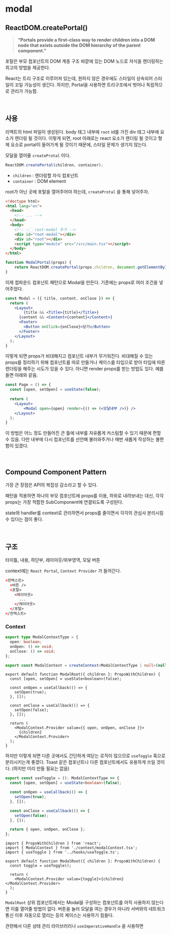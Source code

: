 # modal

## ReactDOM.createPortal()

> **“Portals provide a first-class way to render children into a DOM node that exists outside the DOM hierarchy of the parent component.”**

포탈은 부모 컴포넌트의 DOM 계층 구조 바깥에 있는 DOM 노드로 자식을 렌더링하는 최고의 방법을 제공한다.

React는 트리 구조로 이루어져 있는데, 원하지 않은 경우에도 스타일이 상속되어 스타일이 꼬일 가능성이 생긴다. 하지만, Portal을 사용하면 트리구조에서 벗어나 독립적으로 관리가 가능함.

<br/>

## 사용

리액트의 html 파일이 생성된다. body 태그 내부에 `root` id를 가진 div 태그 내부에 요소가 렌더링 될 것이다. 이렇게 되면, root 아래로는 react 요소가 렌더링 될 것이고 형제 요소로 portal이 들어가게 될 것이기 때문에, 스타일 문제가 생기지 않는다.

모달을 열어줄 `createProtal` 이다.

```javascript
ReactDOM.createPortal(children, container);
```

- `children` : 렌더링할 자식 컴포넌트
- `container` : DOM element

root가 아닌 곳에 포탈을 열어주어야 하는데, `createProtal` 을 통해 넣어주자.

```html
<!doctype html>
<html lang="en">
  <head>
    <!-- ... -->
  </head>
  <body>
    <!-- 👉🏻 root-modal 추가 -->
    <div id="root-modal"></div>
    <div id="root"></div>
    <script type="module" src="/src/main.tsx"></script>
  </body>
</html>
```

```javascript
function ModalPortal(props) {
    return ReactDOM.createPortal(props.children, document.getElementById("rood-modal");
}
```

이제 컴파운드 컴포넌트 패턴으로 Modal을 만든다. 기존에는 props로 여러 조건을 넣어주었다.

```jsx
const Modal = ({ title, content, onClose }) => {
  return (
  	<Layout>
    	{title && <Title>{title}</Title>}
      {content && <Content>{content}</Content>}
      <Footer>
        <Button onClick={onClose}>닫기</Button>
      </Footer>
    </Layout>
  );
}
```

이렇게 되면 props가 비대해지고 컴포넌트 내부가 무거워진다. 비대해질 수 있는 props를 정리하기 위해 컴포넌트를 따로 만들거나 케이스를 타입으로 받아 타입에 따른 렌더링을 해주는 시도가 있을 수 있다. 아니면 render props를 받는 방법도 있다. 예를 들면 아래와 같음.

```jsx
const Page = () => {
  const [open, setOpen] = useState(false);
  
  return (
  	<Layout>
    	<Modal open={open} render={() => (<모달내부 />)} />
    </Layout>
  );
}
```

이 방법은 어느 정도 만들어진 큰 틀에 내부를 자유롭게 커스텀할 수 있기 때문에 편할 수 있음. 다만 내부에 다시 컴포넌트를 선언해 불러와주거나 매번 새롭게 작성하는 불편함이 있겠다.

<br/>

## Compound Component Pattern

가장 큰 장점은 API의 복잡성 감소라고 할 수 있다.

패턴을 적용하면 하나의 부모 컴포넌트에 props를 이용, 하위로 내려보내는 대신, 각각 props는 가장 적합한 SubComponent에 연결되도록 구성된다.

state와 handler를 context로 관리하면서 props를 줄이면서 각각의 관심사 분리시킬 수 있다는 점이 좋다.

<br/>

## 구조

타이틀, 내용, 하단부, 레이아웃/외부영역, 모달 버튼

context에는 `React Portal`, `Context Provider` 가 들어간다.

```html
<컨텍스트>
  <버튼 />
  <포탈>
    <레이아웃>
      ...
    </레이아웃>
  </포탈>
</컨텍스트>
```

### Context

```ts
export type ModalContextType = {
  open: boolean;
  onOpen: () => void;
  onClose: () => void;
};

export const ModalContext = createContext<ModalContextType | null>(null);
```

```tsx
export default function ModalRoot({ children }: PropsWithChildren) {
  const [open, setOpen] = useState<boolean>(false);

  const onOpen = useCallback(() => {
    setOpen(true);
  }, []);

  const onClose = useCallback(() => {
    setOpen(false);
  }, []);

  return (
    <ModalContext.Provider value={{ open, onOpen, onClose }}>
      {children}
    </ModalContext.Provider>
  );
}

```

하지만 이렇게 되면 다른 곳에서도 간단하게 여닫는 로직이 많으므로 `useToggle` 훅으로 분리시키는게 좋겠다. Toast 같은 컴포넌트나 다른 컴포넌트에서도 유용하게 쓰일 것이다. (하지만 미리 만들 필요는 없음)

```ts
export const useToggle = (): ModalContextType => {
  const [open, setOpen] = useState<boolean>(false);

  const onOpen = useCallback(() => {
    setOpen(true);
  }, []);

  const onClose = useCallback(() => {
    setOpen(false);
  }, []);

  return { open, onOpen, onClose };
};

```

```tsx
import { PropsWithChildren } from 'react';
import { ModalContext } from './context/modalContext.tsx';
import { useToggle } from '../hooks/useToggle.ts';

export default function ModalRoot({ children }: PropsWithChildren) {
  const toggle = useToggle();

  return (
    <ModalContext.Provider value={toggle}>{children}</ModalContext.Provider>
  );
}

```

`ModalRoot` 상위 컴포넌트에서는 Modal을 구성하는 컴포넌트를 아직 사용하지 않는다면 이를 열어줄 방법이 없다. 버튼을 눌러 모달을 여는 경우가 아니라 서버와의 네트워크 통신 이후 자동으로 열리는 등의 케이스는 사용하기 힘들다.

관련해서 다른 상태 관리 라이브러리나 `useImperativeHandle` 을 사용하면



































































